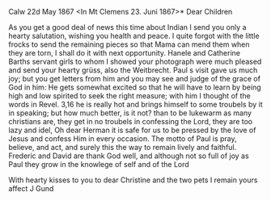  Calw 22d May 1867
 <In Mt Clemens 23. Juni 1867>*
Dear Children

As you get a good deal of news this time about Indian I send you only a hearty salutation, wishing you health and peace. I quite forgot with the little frocks to send the remaining pieces so that Mama can mend them when they are torn, I shall do it with next opportunity. Hanele and Catherine Barths servant girls to whom I showed your photograph were much pleased and send your hearty grüss, also the Weitbrecht. Paul s visit gave us much joy; but you get letters from him and you may see and judge of the grace of God in him: He gets somewhat excited so that he will have to learn by being high and low spirited to seek the right measure; with him I thought of the words in Revel. 3,16 he is really hot and brings himself to some troubels by it in speaking; but how much better, is it not? than to be lukewarm as many christians are, they get in no troubels in confessing the Lord, they are too lazy and idel, Oh dear Herman it is safe for us to be pressed by the love of Jesus and confess Him in every occasion. The motto of Paul is pray, believe, and act, and surely this the way to remain lively and faithful. Frederic and David are thank God well, and although not so full of joy as Paul they grow in the knowlege of self and of the Lord

With hearty kisses to you to dear Christine and the two pets I remain  yours affect
 J Gund
